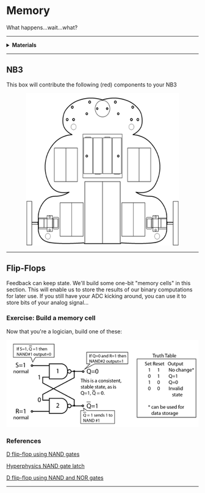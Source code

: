 # Memory

What happens...wait...what?

----

<details><summary><b>Materials</b></summary><p>

Contents|Description| # |Data|Link|
:-------|:----------|:-:|:--:|:--:|
Gate (NAND)|4xNAND gate|2|[-D-](_data/datasheets/NAND_gates.pdf)|[-L-](https://uk.farnell.com/texas-instruments/cd4011be/ic-4000-cmos-4011-dip14-18v/dp/3120113)

Required|Description| # |Box|
:-------|:----------|:-:|:-:|
Multimeter|(Sealy MM18) pocket digital multimeter|1|[white](/boxes/white/README.md)|

</p></details>

----

## NB3

This box will contribute the following (red) components to your NB3

<p align="center">
<img src="_images/NB3_memory.png" alt="NB3 stage" width="400" height="400">
<p>

----

## Flip-Flops

Feedback can keep state. We'll build some one-bit "memory cells" in this section. This will enable us to store the results of our binary computations for later use. If you still have your ADC kicking around, you can use it to store bits of your analog signal...

### Exercise: Build a memory cell

Now that you're a logician, build one of these:

<p align="center">
	<img src="_images/nandlatch.png">
</p>

### References

[D flip-flop using NAND gates](http://www.learningaboutelectronics.com/Articles/D-flip-flop-circuit-with-NAND-gates.php)

[Hyperphysics NAND gate latch](http://hyperphysics.phy-astr.gsu.edu/hbase/Electronic/nandlatch.html)

[D flip-flop using NAND and NOR gates](https://www.dummies.com/programming/electronics/diy-projects/electronics-projects-how-to-build-a-latch-circuit/)

----
